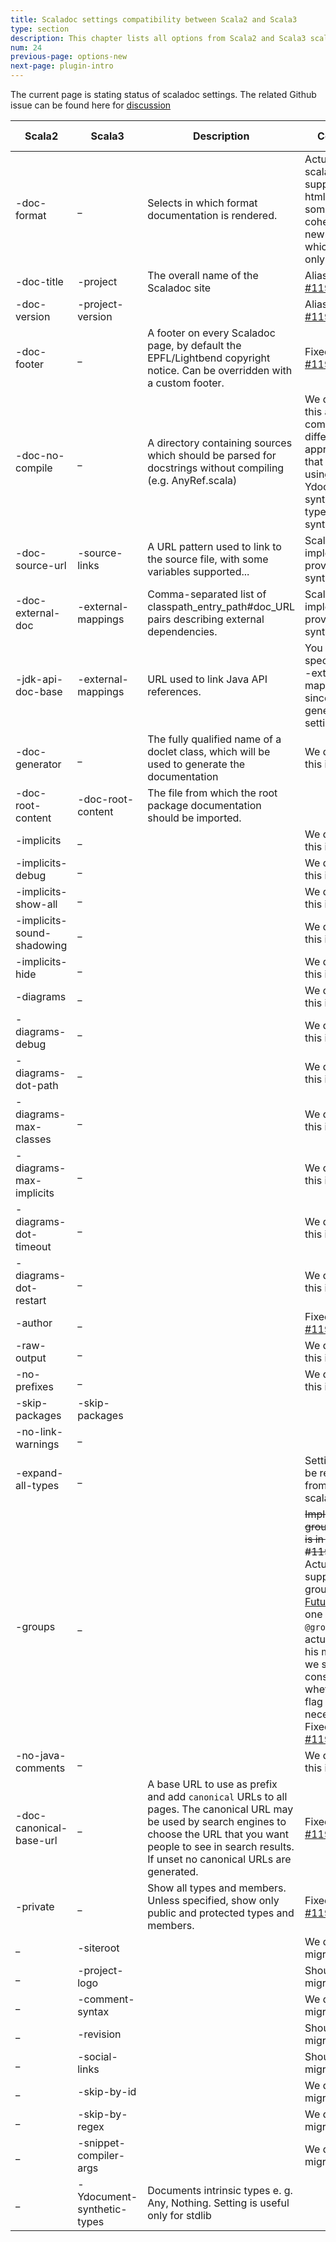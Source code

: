 ```yaml
---
title: Scaladoc settings compatibility between Scala2 and Scala3
type: section
description: This chapter lists all options from Scala2 and Scala3 scaladocs and explain relations between them.
num: 24
previous-page: options-new
next-page: plugin-intro
---
```


The current page is stating status of scaladoc settings. The related Github issue can be found here for [discussion](https://github.com/lampepfl/dotty/issues/11907)


| Scala2 | Scala3 | Description | Comment | Is implemented?
| ------------- | ------------- | --- | --- | --- |
| -doc-format | _ | Selects in which format documentation is rendered. | Actually old scaladoc supports only html, so it is in some way coherent with new scaladoc, which provides only html | <i class="fa fa-times fa-lg"></i> | 
| -doc-title | -project | The overall name of the Scaladoc site | Aliased in [#11965](https://github.com/lampepfl/dotty/issues/11965) | <i class="fa fa-check fa-lg"></i> | 
| -doc-version | -project-version | | Aliased in [#11965](https://github.com/lampepfl/dotty/issues/11965)  | <i class="fa fa-check fa-lg"></i> | 
| -doc-footer | _ | A footer on every Scaladoc page, by default the EPFL/Lightbend copyright notice. Can be overridden with a custom footer. | Fixed by [#11965](https://github.com/lampepfl/dotty/issues/11965) | <i class="fa fa-check fa-lg"></i> | 
| -doc-no-compile | _ | A directory containing sources which should be parsed for docstrings without compiling (e.g. AnyRef.scala) | We don't need this as we have completely different approach to that issue using -Ydocument-synthetic-types flag for synthetic types | <i class="fa fa-check fa-lg"></i> | 
| -doc-source-url | -source-links | A URL pattern used to link to the source file, with some variables supported... | Scala3 implementation provides richer syntax. | <i class="fa fa-check fa-lg"></i> |
| -doc-external-doc | -external-mappings | Comma-separated list of classpath_entry_path#doc_URL pairs describing external dependencies. | Scala3 implementation provides richer syntax. | <i class="fa fa-check fa-lg"></i> |
| -jdk-api-doc-base | -external-mappings | URL used to link Java API references. | You can specify jdk via -external-mappings since they are generalized setting. | <i class="fa fa-check fa-lg"></i> |
| -doc-generator | _ | The fully qualified name of a doclet class, which will be used to generate the documentation | We don't need this in Scala3 |  <i class="fa fa-check fa-lg"></i> |
| -doc-root-content | -doc-root-content | The file from which the root package documentation should be imported. | |  <i class="fa fa-check fa-lg"></i> |
| -implicits | _ |  | We don't need this in Scala3 | <i class="fa fa-check fa-lg"></i> |
| -implicits-debug | _ |  | We don't need this in Scala3 | <i class="fa fa-check fa-lg"></i> |
| -implicits-show-all | _ |  | We don't need this in Scala3 |  <i class="fa fa-check fa-lg"></i> |
| -implicits-sound-shadowing | _ |  | We don't need this in Scala3 |  <i class="fa fa-check fa-lg"></i> |
| -implicits-hide | _ |  | We don't need this in Scala3 |  <i class="fa fa-check fa-lg"></i> |
| -diagrams | _ |  | We don't need this in Scala3? | <i class="fa fa-check fa-lg"></i> |
| -diagrams-debug | _ |  | We don't need this in Scala3? | <i class="fa fa-check fa-lg"></i> |
| -diagrams-dot-path | _ |  | We don't need this in Scala3? |  <i class="fa fa-check fa-lg"></i> |
| -diagrams-max-classes | _ |  | We don't need this in Scala3? |  <i class="fa fa-check fa-lg"></i> |
| -diagrams-max-implicits | _ |  | We don't need this in Scala3? | <i class="fa fa-check fa-lg"></i> |
| -diagrams-dot-timeout | _ |  | We don't need this in Scala3? | <i class="fa fa-check fa-lg"></i> |
| -diagrams-dot-restart | _ |  | We don't need this in Scala3? |  <i class="fa fa-check fa-lg"></i> |
| -author | _ |  | Fixed by [#11965](https://github.com/lampepfl/dotty/issues/11965) | <i class="fa fa-check fa-lg"></i> | 
| -raw-output | _ |  | We don't need this in Scala3 | <i class="fa fa-check fa-lg"></i> |
| -no-prefixes | _ |  | We don't need this in Scala3 | <i class="fa fa-check fa-lg"></i> |
| -skip-packages | -skip-packages |  |  | <i class="fa fa-check fa-lg"></i> |
| -no-link-warnings | _ | | | <i class="fa fa-check fa-lg"></i> |
| -expand-all-types | _ | | Setting should be removed from Scala2 scaladoc | <i class="fa fa-check fa-lg"></i> |
| -groups | _ | | ~~Implement grouping as it is in Scala3. #11909~~ Actually we support grouping, e. g. [Future](https://scala3doc.virtuslab.com/pr-master/scala3/api/scala/concurrent/Future.html). Since one is using `@group` to actually group his methods, we should consider whether this flag is necessary. Fixed by [#11965](https://github.com/lampepfl/dotty/issues/11965) | <i class="fa fa-check fa-lg"></i> | 
| -no-java-comments | _ |  | We don't need this in Scala3 |  <i class="fa fa-check fa-lg"></i> |
| -doc-canonical-base-url | _ |  A base URL to use as prefix and add `canonical` URLs to all pages. The canonical URL may be used by search engines to choose the URL that you want people to see in search results. If unset no canonical URLs are generated. | Fixed by [#11965](https://github.com/lampepfl/dotty/issues/11965) | <i class="fa fa-check fa-lg"></i> | 
| -private | _ | Show all types and members. Unless specified, show only public and protected types and members. | Fixed by [#11965](https://github.com/lampepfl/dotty/issues/11965) | <i class="fa fa-check fa-lg"></i> | 
| _ | -siteroot | | We don't migrate it | <i class="fa fa-check fa-lg"></i> |
| _ | -project-logo | | Should we migrate it? | <i class="fa fa-check fa-lg"></i> |
| _ | -comment-syntax | | We don't migrate it | <i class="fa fa-check fa-lg"></i> |
| _ | -revision | | Should we migrate it? | <i class="fa fa-check fa-lg"></i> |
| _ | -social-links | | Should we migrate it? | <i class="fa fa-check fa-lg"></i> |
| _ | -skip-by-id | | We don't migrate it | <i class="fa fa-check fa-lg"></i> |
| _ | -skip-by-regex | | We don't migrate it | <i class="fa fa-check fa-lg"></i> |
| _ | -snippet-compiler-args | | We don't migrate it | <i class="fa fa-check fa-lg"></i> |
| _ | -Ydocument-synthetic-types | Documents intrinsic types e. g. Any, Nothing. Setting is useful only for stdlib  |  | <i class="fa fa-check fa-lg"></i> | 
